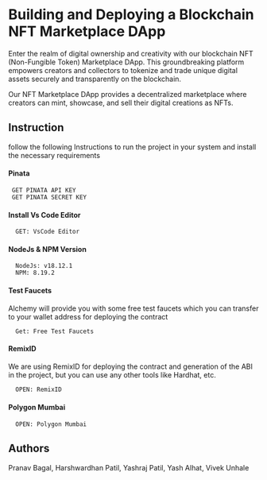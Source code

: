 # Building and Deploying a Blockchain NFT Marketplace DApp

Enter the realm of digital ownership and creativity with our blockchain NFT (Non-Fungible Token) Marketplace DApp.
This groundbreaking platform empowers creators and collectors to tokenize and trade unique digital assets securely and transparently on the blockchain.

Our NFT Marketplace DApp provides a decentralized marketplace where creators can mint, showcase, and sell their digital creations as NFTs.

## Instruction

follow the following Instructions to run the project in your system and install the necessary requirements

#### Pinata

```https://pinata.cloud
 GET PINATA API KEY
 GET PINATA SECRET KEY
```

#### Install Vs Code Editor

```https://code.visualstudio.com/download
  GET: VsCode Editor
```

#### NodeJs & NPM Version

```https://nodejs.org/en/download
  NodeJs: v18.12.1
  NPM: 8.19.2
```

#### Test Faucets

Alchemy will provide you with some free test faucets which you can transfer to your wallet address for deploying the contract

```https://www.alchemy.com/faucets
  Get: Free Test Faucets
```

#### RemixID

We are using RemixID for deploying the contract and generation of the ABI in the project, but you can use any other tools like Hardhat, etc.

```https://remix-project.org
  OPEN: RemixID
```

#### Polygon Mumbai

```https://mumbai.polygonscan.com/
  OPEN: Polygon Mumbai
```

## Authors

Pranav Bagal,
Harshwardhan Patil,
Yashraj Patil,
Yash Alhat,
Vivek Unhale
